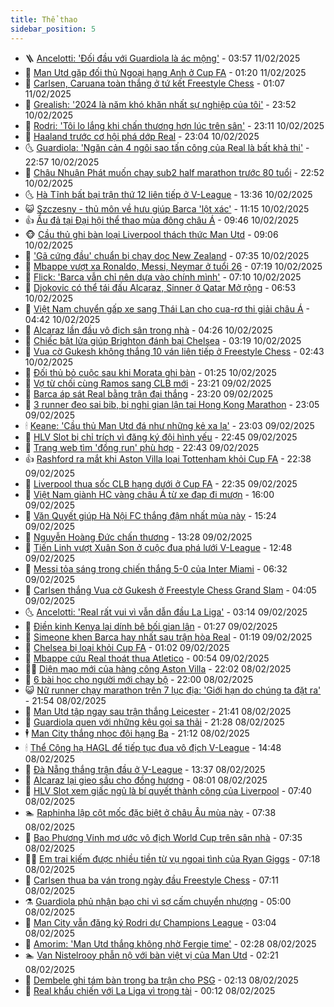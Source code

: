 ```yaml
---
title: Thể thao
sidebar_position: 5
---
```


<!-- vnexpress-the-thao:START -->
- 🪜 [Ancelotti: &#39;Đối đầu với Guardiola là ác mộng&#39;](https://vnexpress.net/ancelotti-doi-dau-voi-guardiola-la-ac-mong-4848040.html) - 03:57 11/02/2025
- 🦩 [Man Utd gặp đối thủ Ngoại hạng Anh ở Cup FA](https://vnexpress.net/man-utd-gap-doi-thu-ngoai-hang-anh-o-cup-fa-4847968.html) - 01:20 11/02/2025
- 🧰 [Carlsen, Caruana toàn thắng ở tứ kết Freestyle Chess](https://vnexpress.net/carlsen-caruana-toan-thang-o-tu-ket-freestyle-chess-4847964.html) - 01:07 11/02/2025
- 🤗 [Grealish: &#39;2024 là năm khó khăn nhất sự nghiệp của tôi&#39;](https://vnexpress.net/grealish-2024-la-nam-kho-khan-nhat-su-nghiep-cua-toi-4847952.html) - 23:52 10/02/2025
- 🥳 [Rodri: &#39;Tôi lo lắng khi chấn thương hơn lúc trên sân&#39;](https://vnexpress.net/rodri-toi-lo-lang-khi-chan-thuong-hon-luc-tren-san-4847953.html) - 23:11 10/02/2025
- 🦣 [Haaland trước cơ hội phá dớp Real](https://vnexpress.net/haaland-truoc-co-hoi-pha-dop-real-4847949.html) - 23:04 10/02/2025
- 🌜 [Guardiola: &#39;Ngăn cản 4 ngôi sao tấn công của Real là bất khả thi&#39;](https://vnexpress.net/guardiola-ngan-can-4-ngoi-sao-tan-cong-cua-real-la-bat-kha-thi-4847947.html) - 22:57 10/02/2025
- 🫶 [Châu Nhuận Phát muốn chạy sub2 half marathon trước 80 tuổi](https://vnexpress.net/chau-nhuan-phat-muon-chay-sub2-half-marathon-truoc-80-tuoi-4847956.html) - 22:52 10/02/2025
- 🌜 [Hà Tĩnh bất bại trận thứ 12 liên tiếp ở V-League](https://vnexpress.net/ha-tinh-bat-bai-tran-thu-12-lien-tiep-o-v-league-4847917.html) - 13:36 10/02/2025
- 😺 [Szczesny - thủ môn về hưu giúp Barca &#39;lột xác&#39;](https://vnexpress.net/szczesny-thu-mon-ve-huu-giup-barca-lot-xac-4847873.html) - 11:15 10/02/2025
- 👍 [Ẩu đả tại Đại hội thể thao mùa đông châu Á](https://vnexpress.net/au-da-tai-dai-hoi-the-thao-mua-dong-chau-a-4847877.html) - 09:46 10/02/2025
- 🐵 [Cầu thủ ghi bàn loại Liverpool thách thức Man Utd](https://vnexpress.net/cau-thu-ghi-ban-loai-liverpool-thach-thuc-man-utd-4847827.html) - 09:06 10/02/2025
- 💫 [&#39;Gã cứng đầu&#39; chuẩn bị chạy dọc New Zealand](https://vnexpress.net/ga-cung-dau-chuan-bi-chay-doc-new-zealand-4847720.html) - 07:35 10/02/2025
- 🦆 [Mbappe vượt xa Ronaldo, Messi, Neymar ở tuổi 26](https://vnexpress.net/mbappe-vuot-xa-ronaldo-messi-neymar-o-tuoi-26-4847754.html) - 07:19 10/02/2025
- 🙉 [Flick: &#39;Barca vẫn chỉ nên dựa vào chính mình&#39;](https://vnexpress.net/flick-barca-van-chi-nen-dua-vao-chinh-minh-4847679.html) - 07:10 10/02/2025
- 📝 [Djokovic có thể tái đấu Alcaraz, Sinner ở Qatar Mở rộng](https://vnexpress.net/djokovic-co-the-tai-dau-alcaraz-sinner-o-qatar-mo-rong-4847735.html) - 06:53 10/02/2025
- 💯 [Việt Nam chuyển gấp xe sang Thái Lan cho cua-rơ thi giải châu Á](https://vnexpress.net/viet-nam-chuyen-gap-xe-sang-thai-lan-cho-cua-ro-thi-giai-chau-a-4847699.html) - 04:42 10/02/2025
- 🌈 [Alcaraz lần đầu vô địch sân trong nhà](https://vnexpress.net/alcaraz-lan-dau-vo-dich-san-trong-nha-4847669.html) - 04:26 10/02/2025
- 🦩 [Chiếc bật lửa giúp Brighton đánh bại Chelsea](https://vnexpress.net/chiec-bat-lua-giup-brighton-danh-bai-chelsea-4847562.html) - 03:19 10/02/2025
- 🐲 [Vua cờ Gukesh không thắng 10 ván liên tiếp ở Freestyle Chess](https://vnexpress.net/vua-co-gukesh-khong-thang-10-van-lien-tiep-o-freestyle-chess-4847578.html) - 02:43 10/02/2025
- 🌁 [Đối thủ bỏ cuộc sau khi Morata ghi bàn](https://vnexpress.net/doi-thu-bo-cuoc-sau-khi-morata-ghi-ban-4847535.html) - 01:25 10/02/2025
- 💯 [Vợ từ chối cùng Ramos sang CLB mới](https://vnexpress.net/vo-tu-choi-cung-ramos-sang-clb-moi-4847522.html) - 23:21 09/02/2025
- 🌝 [Barca áp sát Real bằng trận đại thắng](https://vnexpress.net/barca-ap-sat-real-bang-tran-dai-thang-4847527.html) - 23:20 09/02/2025
- 🤖 [3 runner đeo sai bib, bị nghi gian lận tại Hong Kong Marathon](https://vnexpress.net/3-runner-deo-sai-bib-bi-nghi-gian-lan-tai-hong-kong-marathon-4847528.html) - 23:05 09/02/2025
- 🕯 [Keane: &#39;Cầu thủ Man Utd đá như những kẻ xa lạ&#39;](https://vnexpress.net/keane-cau-thu-man-utd-da-nhu-nhung-ke-xa-la-4847523.html) - 23:03 09/02/2025
- 🧰 [HLV Slot bị chỉ trích vì đăng ký đội hình yếu](https://vnexpress.net/hlv-slot-bi-chi-trich-vi-dang-ky-doi-hinh-yeu-4847525.html) - 22:45 09/02/2025
- 🥳 [Trang web tìm &#39;đồng run&#39; phù hợp](https://vnexpress.net/trang-web-tim-dong-run-phu-hop-4847526.html) - 22:43 09/02/2025
- 👍 [Rashford ra mắt khi Aston Villa loại Tottenham khỏi Cup FA](https://vnexpress.net/rashford-ra-mat-khi-aston-villa-loai-tottenham-khoi-cup-fa-4847524.html) - 22:38 09/02/2025
- 💪 [Liverpool thua sốc CLB hạng dưới ở Cup FA](https://vnexpress.net/liverpool-thua-soc-clb-hang-duoi-o-cup-fa-4847521.html) - 22:35 09/02/2025
- 👹 [Việt Nam giành HC vàng châu Á từ xe đạp đi mượn](https://vnexpress.net/viet-nam-gianh-hc-vang-chau-a-tu-xe-dap-di-muon-4847517.html) - 16:00 09/02/2025
- 🧰 [Văn Quyết giúp Hà Nội FC thắng đậm nhất mùa này](https://vnexpress.net/van-quyet-giup-ha-noi-fc-thang-dam-nhat-mua-nay-4847471.html) - 15:24 09/02/2025
- 🚀 [Nguyễn Hoàng Đức chấn thương](https://vnexpress.net/nguyen-hoang-duc-chan-thuong-4847477.html) - 13:28 09/02/2025
- 🎃 [Tiến Linh vượt Xuân Son ở cuộc đua phá lưới V-League](https://vnexpress.net/tien-linh-vuot-xuan-son-o-cuoc-dua-pha-luoi-v-league-4847480.html) - 12:48 09/02/2025
- 🧰 [Messi tỏa sáng trong chiến thắng 5-0 của Inter Miami](https://vnexpress.net/messi-toa-sang-trong-chien-thang-5-0-cua-inter-miami-4847417.html) - 06:32 09/02/2025
- 👀 [Carlsen thắng Vua cờ Gukesh ở Freestyle Chess Grand Slam](https://vnexpress.net/carlsen-thang-vua-co-gukesh-o-freestyle-chess-grand-slam-4847331.html) - 04:05 09/02/2025
- 🌜 [Ancelotti: &#39;Real rất vui vì vẫn dẫn đầu La Liga&#39;](https://vnexpress.net/ancelotti-real-rat-vui-vi-van-dan-dau-la-liga-4847334.html) - 03:14 09/02/2025
- 🫶 [Điền kinh Kenya lại dính bê bối gian lận](https://vnexpress.net/dien-kinh-kenya-lai-dinh-be-boi-gian-lan-4847318.html) - 01:27 09/02/2025
- 🦄 [Simeone khen Barca hay nhất sau trận hòa Real](https://vnexpress.net/simeone-khen-barca-hay-nhat-sau-tran-hoa-real-4847320.html) - 01:19 09/02/2025
- 🥳 [Chelsea bị loại khỏi Cup FA](https://vnexpress.net/chelsea-bi-loai-khoi-cup-fa-4847315.html) - 01:02 09/02/2025
- 🐲 [Mbappe cứu Real thoát thua Atletico](https://vnexpress.net/mbappe-cuu-real-thoat-thua-atletico-4847313.html) - 00:54 09/02/2025
- 🧑‍🏫 [Diện mạo mới của hàng công Aston Villa](https://vnexpress.net/dien-mao-moi-cua-hang-cong-aston-villa-4846913.html) - 22:02 08/02/2025
- 🤔 [6 bài học cho người mới chạy bộ](https://vnexpress.net/6-bai-hoc-cho-nguoi-moi-chay-bo-4846902.html) - 22:00 08/02/2025
- 😺 [Nữ runner chạy marathon trên 7 lục địa: &#39;Giới hạn do chúng ta đặt ra&#39;](https://vnexpress.net/nu-runner-chay-marathon-tren-7-luc-dia-gioi-han-do-chung-ta-dat-ra-4847251.html) - 21:54 08/02/2025
- 💪 [Man Utd tập ngay sau trận thắng Leicester](https://vnexpress.net/man-utd-tap-ngay-sau-tran-thang-leicester-4847312.html) - 21:41 08/02/2025
- 💼 [Guardiola quen với những kêu gọi sa thải](https://vnexpress.net/guardiola-quen-voi-nhung-keu-goi-sa-thai-4847311.html) - 21:28 08/02/2025
- 🕴 [Man City thắng nhọc đội hạng Ba](https://vnexpress.net/man-city-thang-nhoc-doi-hang-ba-4847308.html) - 21:12 08/02/2025
- 🕯 [Thể Công hạ HAGL để tiếp tục đua vô địch V-League](https://vnexpress.net/the-cong-ha-hagl-de-tiep-tuc-dua-vo-dich-v-league-4847282.html) - 14:48 08/02/2025
- 📝 [Đà Nẵng thắng trận đầu ở V-League](https://vnexpress.net/da-nang-thang-tran-dau-o-v-league-4847272.html) - 13:37 08/02/2025
- 🧐 [Alcaraz lại gieo sầu cho đồng hương](https://vnexpress.net/alcaraz-lai-gieo-sau-cho-dong-huong-4847228.html) - 08:01 08/02/2025
- 🙉 [HLV Slot xem giấc ngủ là bí quyết thành công của Liverpool](https://vnexpress.net/hlv-slot-xem-giac-ngu-la-bi-quyet-thanh-cong-cua-liverpool-4847088.html) - 07:40 08/02/2025
- 🏊 [Raphinha lập cột mốc đặc biệt ở châu Âu mùa này](https://vnexpress.net/raphinha-lap-cot-moc-dac-biet-o-chau-au-mua-nay-4846957.html) - 07:38 08/02/2025
- 🌊 [Bao Phương Vinh mơ ước vô địch World Cup trên sân nhà](https://vnexpress.net/bao-phuong-vinh-mo-uoc-vo-dich-world-cup-tren-san-nha-4847105.html) - 07:35 08/02/2025
- 👨‍🏫 [Em trai kiếm được nhiều tiền từ vụ ngoại tình của Ryan Giggs](https://vnexpress.net/em-trai-kiem-duoc-nhieu-tien-tu-vu-ngoai-tinh-cua-ryan-giggs-4847187.html) - 07:18 08/02/2025
- 🥷 [Carlsen thua ba ván trong ngày đầu Freestyle Chess](https://vnexpress.net/carlsen-thua-ba-van-trong-ngay-dau-freestyle-chess-4847198.html) - 07:11 08/02/2025
- ⚗️ [Guardiola phủ nhận bạo chi vì sợ cấm chuyển nhượng](https://vnexpress.net/guardiola-phu-nhan-bao-chi-vi-so-cam-chuyen-nhuong-4847095.html) - 05:00 08/02/2025
- 🌮 [Man City vẫn đăng ký Rodri dự Champions League](https://vnexpress.net/man-city-van-dang-ky-rodri-du-champions-league-4847067.html) - 03:04 08/02/2025
- 🤩 [Amorim: &#39;Man Utd thắng không nhờ Fergie time&#39;](https://vnexpress.net/amorim-man-utd-thang-khong-nho-fergie-time-4847089.html) - 02:28 08/02/2025
- 🏊 [Van Nistelrooy phẫn nộ với bàn việt vị của Man Utd](https://vnexpress.net/van-nistelrooy-phan-no-voi-ban-viet-vi-cua-man-utd-4847109.html) - 02:21 08/02/2025
- 🐎 [Dembele ghi tám bàn trong ba trận cho PSG](https://vnexpress.net/dembele-ghi-tam-ban-trong-ba-tran-cho-psg-4847101.html) - 02:13 08/02/2025
- 💫 [Real khẩu chiến với La Liga vì trọng tài](https://vnexpress.net/real-khau-chien-voi-la-liga-vi-trong-tai-4847078.html) - 00:12 08/02/2025<!-- vnexpress-the-thao:END -->
